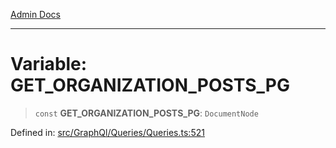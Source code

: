 [Admin Docs](/)

***

# Variable: GET\_ORGANIZATION\_POSTS\_PG

> `const` **GET\_ORGANIZATION\_POSTS\_PG**: `DocumentNode`

Defined in: [src/GraphQl/Queries/Queries.ts:521](https://github.com/PalisadoesFoundation/talawa-admin/blob/main/src/GraphQl/Queries/Queries.ts#L521)
